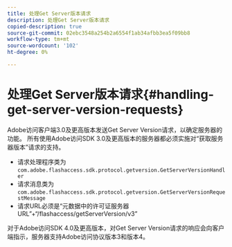 ```yaml
---
title: 处理Get Server版本请求
description: 处理Get Server版本请求
copied-description: true
source-git-commit: 02ebc3548a254b2a6554f1ab34afbb3ea5f09bb8
workflow-type: tm+mt
source-wordcount: '102'
ht-degree: 0%

---
```


# 处理Get Server版本请求{#handling-get-server-version-requests}

Adobe访问客户端3.0及更高版本发送Get Server Version请求，以确定服务器的功能。 所有使用Adobe访问SDK 3.0及更高版本的服务器都必须实施对“获取服务器版本”请求的支持。

* 请求处理程序类为 `com.adobe.flashaccess.sdk.protocol.getversion.GetServerVersionHandler`
* 请求消息类为 `com.adobe.flashaccess.sdk.protocol.getversion.GetServerVersionRequestMessage`
* 请求URL必须是“元数据中的许可证服务器URL”+“/flashaccess/getServerVersion/v3”

对于Adobe访问SDK 4.0及更高版本，对Get Server Version请求的响应会向客户端指示，服务器支持Adobe访问协议版本3和版本4。
